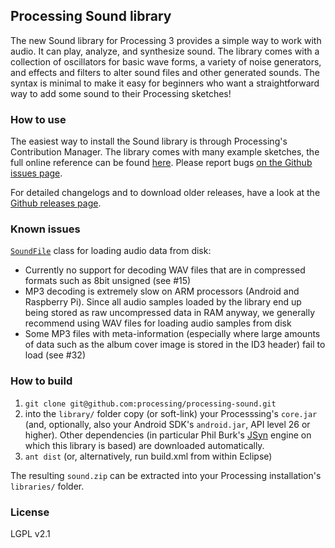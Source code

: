 ## Processing Sound library

The new Sound library for Processing 3 provides a simple way to work with audio. It can play, analyze, and synthesize sound. The library comes with a collection of oscillators for basic wave forms, a variety of noise generators, and effects and filters to alter sound files and other generated sounds. The syntax is minimal to make it easy for beginners who want a straightforward way to add some sound to their Processing sketches!

### How to use

The easiest way to install the Sound library is through Processing's Contribution Manager. The library comes with many example sketches, the full online reference can be found [here](https://www.processing.org/reference/libraries/sound/). Please report bugs [on the Github issues page](https://github.com/processing/processing-sound/issues).

For detailed changelogs and to download older releases, have a look at the [Github releases page](https://github.com/processing/processing-sound/releases).

### Known issues

[`SoundFile`](https://processing.org/reference/libraries/sound/SoundFile.html) class for loading audio data from disk:
* Currently no support for decoding WAV files that are in compressed formats such as 8bit unsigned (see #15)
* MP3 decoding is extremely slow on ARM processors (Android and Raspberry Pi). Since all audio samples loaded by the library end up being stored as raw uncompressed data in RAM anyway, we generally recommend using WAV files for loading audio samples from disk
* Some MP3 files with meta-information (especially where large amounts of data such as the album cover image is stored in the ID3 header) fail to load (see #32)

### How to build

1. `git clone git@github.com:processing/processing-sound.git`
2. into the `library/` folder copy (or soft-link) your Processsing's `core.jar` (and, optionally, also your Android SDK's `android.jar`, API level 26 or higher). Other dependencies (in particular Phil Burk's [JSyn](http://www.softsynth.com/jsyn/) engine on which this library is based) are downloaded automatically.
3. `ant dist` (or, alternatively, run build.xml from within Eclipse)

The resulting `sound.zip` can be extracted into your Processing installation's `libraries/` folder.

### License

LGPL v2.1
